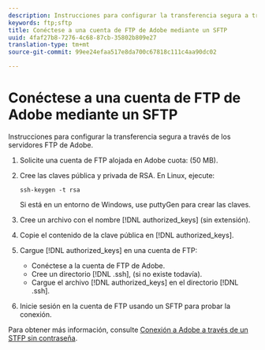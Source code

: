 ```yaml
---
description: Instrucciones para configurar la transferencia segura a través de los servidores FTP de Adobe.
keywords: ftp;sftp
title: Conéctese a una cuenta de FTP de Adobe mediante un SFTP
uuid: 4faf27b8-7276-4c68-87cb-35802b809e27
translation-type: tm+mt
source-git-commit: 99ee24efaa517e8da700c67818c111c4aa90dc02

---
```



# Conéctese a una cuenta de FTP de Adobe mediante un SFTP

Instrucciones para configurar la transferencia segura a través de los servidores FTP de Adobe.

1. Solicite una cuenta de FTP alojada en Adobe cuota: (50 MB).
1. Cree las claves pública y privada de RSA. En Linux, ejecute:

   ```
   ssh-keygen -t rsa
   ```

   Si está en un entorno de Windows, use puttyGen para crear las claves.

1. Cree un archivo con el nombre [!DNL authorized_keys] (sin extensión).
1. Copie el contenido de la clave pública en [!DNL authorized_keys].
1. Cargue [!DNL authorized_keys] en una cuenta de FTP:

   * Conéctese a la cuenta de FTP de Adobe.
   * Cree un directorio [!DNL .ssh], (si no existe todavía).
   * Cargue el archivo [!DNL authorized_keys] en el directorio [!DNL .ssh].

1. Inicie sesión en la cuenta de FTP usando un SFTP para probar la conexión.

Para obtener más información, consulte [Conexión a Adobe a través de un STFP sin contraseña](/help/export/ftp-and-sftp/c-sftp/ftp-sftp-cert-auth.md).
